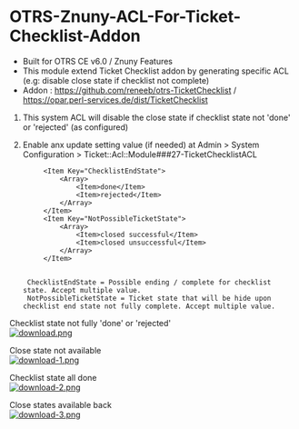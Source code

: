 # OTRS-Znuny-ACL-For-Ticket-Checklist-Addon  
- Built for OTRS CE v6.0 / Znuny Features 
- This module extend Ticket Checklist addon by generating specific ACL (e.g: disable close state if checklist not complete)  
- Addon : https://github.com/reneeb/otrs-TicketChecklist  / https://opar.perl-services.de/dist/TicketChecklist    

1. This system ACL will disable the close state if checklist state not 'done' or 'rejected' (as configured) 

2. Enable anx update setting value (if needed) at Admin > System Configuration > Ticket::Acl::Module###27-TicketChecklistACL

        	<Item Key="ChecklistEndState">
                <Array>
					<Item>done</Item>
					<Item>rejected</Item>
				</Array>
            </Item>
			<Item Key="NotPossibleTicketState">
                <Array>
					<Item>closed successful</Item>
					<Item>closed unsuccessful</Item>
				</Array>
            </Item>


		ChecklistEndState = Possible ending / complete for checklist state. Accept multiple value.
		NotPossibleTicketState = Ticket state that will be hide upon checklist end state not fully complete. Accept multiple value. 
				
 
Checklist state not fully 'done' or 'rejected'  
[![download.png](https://i.postimg.cc/m2L3zqMr/download.png)](https://postimg.cc/5jrQDssc)  


Close state not available  
[![download-1.png](https://i.postimg.cc/JnCZ1dMM/download-1.png)](https://postimg.cc/jWvLccDF)  


Checklist state all done  
[![download-2.png](https://i.postimg.cc/7Y56WnrV/download-2.png)](https://postimg.cc/gnPmwRJX)  


Close states available back  
[![download-3.png](https://i.postimg.cc/ZRYYFrL6/download-3.png)](https://postimg.cc/67SNB4gQ)  
